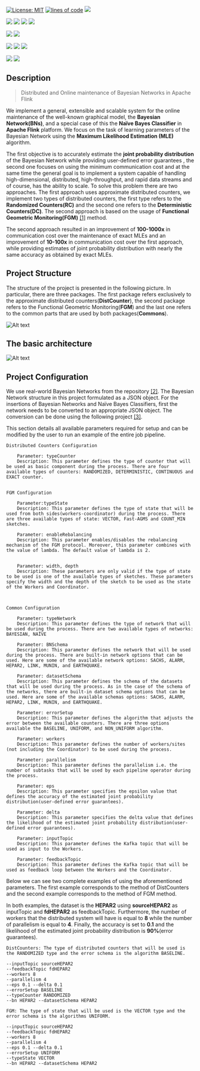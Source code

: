 


<p>

[![License: MIT](https://img.shields.io/badge/License-MIT-gree.svg)](https://opensource.org/licenses/MIT?style=plastic) 
<a href="#!"><img alt="lines of code" src="https://sloc.xyz/github/NikolasTz/flink_bayesian_networks_monitoring/?category=code"></a>
<a href="#!" target="_blank"><img src="https://img.shields.io/static/v1?label=build&message=passing&color=gree?style=flat"/></a>



<a href="https://www.bnlearn.com/bnrepository/" target="_blank"><img src="https://img.shields.io/static/v1?label=&message=Bayesian Networks&color=gree?style=plastic"/></a>
<a href="https://www.cc.gatech.edu/home/isbell/classes/reading/papers/Rish.pdf" target="_blank" ><img src="https://img.shields.io/static/v1?label=&message=Naive Bayes Classifiers&color=gree?style=plastic"/></a>
<a href="https://flink.apache.org/" target="_blank"><img src="https://img.shields.io/static/v1?label=&message=Apache Flink &color=blue?style=plastic"/></a>
<a href="https://kafka.apache.org/" target="_blank"><img src="https://img.shields.io/static/v1?label=&message=Apache Kafka&color=gree?style=plastic"/></a>

<a href="http://users.softnet.tuc.gr/~minos/Papers/edbt19.pdf" target="_blank"><img src="https://img.shields.io/static/v1?label=&message=Functional Geometric Monitoring&color=gree?style=plastic"/></a>
<a href="https://arxiv.org/abs/1108.3413" target="_blank"><img src="https://img.shields.io/static/v1?label=&message=Approximate Distributed Counters&color=gree?style=plastic"/></a>


<a href="https://arxiv.org/abs/1602.03105" target="_blank"><img src="https://img.shields.io/static/v1?label=&message=Graphical Model Sketch&color=gree?style=plastic"/></a>
<a href="http://dimacs.rutgers.edu/~graham/pubs/papers/cmencyc.pdf" target="_blank"><img src="https://img.shields.io/static/v1?label=&message=Count-Min&color=gree?style=plastic"/></a>
<a href="http://dimacs.rutgers.edu/~graham/pubs/papers/streamsnet.pdf" target="_blank"><img src="https://img.shields.io/static/v1?label=&message=Fast-AGMS&color=gree?style=plastic"/></a>

<a href="#!"><img src="https://img.shields.io/static/v1?label=&message=Laplace Smoothing&color=blue?style=plastic"/></a>
<a href="#!"><img src="https://img.shields.io/static/v1?label=&message=Maximum Likelihood Estimation&color=gree?style=plastic"/></a>

</p>

## Description

> Distributed and Online maintenance of Bayesian Networks in Apache Flink

We implement a general, extensible and scalable system for the online maintenance of the well-known graphical model, the **Bayesian Network(BNs)**, and a special case of this the **Naïve Bayes Classifier** in **Apache Flink** platform. We focus on the task of learning parameters of the Bayesian Network using the **Maximum Likelihood Estimation (MLE)** algorithm. 

The first objective is to accurately estimate the **joint probability distribution** of the Bayesian Network while providing user-defined error guarantees , the second one focuses on using the minimum communication cost and at the same time the general goal is to implement a system capable of handling high-dimensional, distributed, high-throughput, and rapid data streams and of course, has the ability to scale. To solve this problem there are two approaches. The first approach uses approximate distributed counters, we implement two types of distributed counters, the first type refers to the **Randomized Counters(RC)** and the second one refers to the **Deterministic Counters(DC)**. The second approach is based on the usage of **Functional Geometric Monitoring(FGM)** [[1]](https://github.com/NikolasTz/Functional_Geometric_Monitoring) method. 

The second approach resulted in an improvement of **100-1000x** in communication cost over the maintenance of exact MLEs and an improvement of **10-100x** in communication cost over the first approach, while providing estimates of joint probability distribution with nearly the same accuracy as obtained by exact MLEs.



## Project Structure

The structure of the project is presented in the following picture. In particular, there are three packages. The first package refers exclusively to the approximate distributed counters(**DistCounter**), the second package refers to the Functional Geometric Monitoring(**FGM**) and the last one refers to the common parts that are used by both packages(**Commons**).


![Alt text](img/readme/project_structure.png)

## The basic architecture

![Alt text](img/readme/abstract_project_architecture.png)


## Project Configuration


We use real-world Bayesian Networks from the repository [[2]](https://www.bnlearn.com/bnrepository/). The Bayesian Network structure in this project formulated as a JSON object. For the insertions of Bayesian Networks and Naïve Bayes Classifiers, first the network needs to be converted to an appropriate JSON object. The conversion can be done using the following project [[3]](https://github.com/NikolasTz/Bayesian_Networks).

This section details all available parameters required for setup and can be modified by the user to run an example of the entire job pipeline.



```
Distributed Counters Configuration

    Parameter: typeCounter
    Description: This parameter defines the type of counter that will be used as basic component during the process. There are four available types of counters: RANDOMIZED, DETERMINISTIC, CONTINUOUS and EXACT counter.


FGM Configuration

    Parameter:typeState
    Description: This parameter defines the type of state that will be used from both sides(workers-coordinator) during the process. There are three available types of state: VECTOR, Fast-AGMS and COUNT_MIN sketches.
    
    Parameter: enableRebalancing
    Description: This parameter enables/disables the rebalancing mechanism of the FGM protocol. Moreover, this parameter combines with the value of lambda. The default value of lambda is 2.

    
    Parameter: width, depth
    Description: These parameters are only valid if the type of state to be used is one of the available types of sketches. These parameters specify the width and the depth of the sketch to be used as the state of the Workers and Coordinator.



Common Configuration

    Parameter: typeNetwork
    Description: This parameter defines the type of network that will be used during the process. There are two available types of networks: BAYESIAN, NAÏVE

    Parameter: BNSchema
    Description: This parameter defines the network that will be used during the process. There are built-in network options that can be used. Here are some of the available network options: SACHS, ALARM, HEPAR2, LINK, MUNIN, and EARTHQUAKE.

    Parameter: datasetSchema
    Description: This parameter defines the schema of the datasets that will be used during the process. As in the case of the schema of the networks, there are built-in dataset schema options that can be used. Here are some of the available schemas options: SACHS, ALARM, HEPAR2, LINK, MUNIN, and EARTHQUAKE.

    Parameter: errorSetup
    Description: This parameter defines the algorithm that adjusts the error between the available counters. There are three options available the BASELINE, UNIFORM, and NON_UNIFORM algorithm.

    Parameter: workers
    Description: This parameter defines the number of workers/sites (not including the Coordinator) to be used during the process.

    Parameter: parallelism
    Description: This parameter defines the parallelism i.e. the number of subtasks that will be used by each pipeline operator during the process.

    Parameter: eps
    Description: This parameter specifies the epsilon value that defines the accuracy of the estimated joint probability distribution(user-defined error guarantees). 

    Parameter: delta
    Description: This parameter specifies the delta value that defines the likelihood of the estimated joint probability distribution(user-defined error guarantees). 

    Parameter: inputTopic
    Description: This parameter defines the Kafka topic that will be used as input to the Workers.

    Parameter: feedbackTopic
    Description: This parameter defines the Kafka topic that will be used as feedback loop between the Workers and the Coordinator.

```


Below we can see two complete examples of using the aforementioned parameters. The first example corresponds to the method of DistCounters and the second example corresponds to the method of FGM method.

In both examples, the dataset is the **HEPAR2** using **sourceHEPAR2** as inputTopic and **fdHEPAR2** as feedbackTopic. Furthermore, the number of workers that the distributed system will have is equal to **8** while the number of parallelism is equal to **4**. Finally, the accuracy is set to **0.1** and the likelihood of the estimated joint probability distribution is **90%**(error guarantees). 


```
DistCounters: The type of distributed counters that will be used is the RANDOMIZED type and the error schema is the algorithm BASELINE. 

--inputTopic sourceHEPAR2 
--feedbackTopic fdHEPAR2
--workers 8 
--parallelism 4 
--eps 0.1 --delta 0.1 
--errorSetup BASELINE 
--typeCounter RANDOMIZED 
--bn HEPAR2 --datasetSchema HEPAR2

```

```
FGM: The type of state that will be used is the VECTOR type and the error schema is the algorithms UNIFORM.

--inputTopic sourceHEPAR2 
--feedbackTopic fdHEPAR2 
--workers 8 
--parallelism 4 
--eps 0.1 --delta 0.1 
--errorSetup UNIFORM 
--typeState VECTOR 
--bn HEPAR2 --datasetSchema HEPAR2

```
